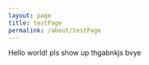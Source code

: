 ```yaml
---
layout: page
title: testPage
permalink: /about/testPage
---
```


Hello world! pls show up thgabnkjs bvye
